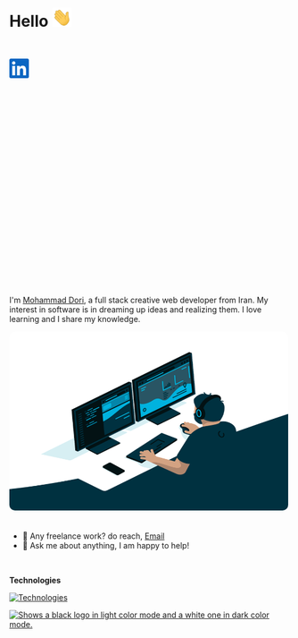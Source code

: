# Hello <img src="img/hand.gif" width="35px">

![<img align="left" alt="Dori Linkedin" width="35px" src="img/linkedin.svg" />](https://www.linkedin.com)

<a href="https://www.linkedin.com" target="_blank">
<img align="left" alt="Dori Linkedin" width="35px" src="img/linkedin.svg" />
</a>

![<img align="left" alt="Dori Twitter" width="35px" src="img/twitter.svg" />](https://twitter.com)

![<img align="left" alt="Dori Stack Overflow" width="35px" src="img/stackoverflow.svg" />](https://stackoverflow.com/)

![<img align="left" alt="Dori Telegram" width="35px" src="img/telegram.png" />](https://t.me/DoriDev)

![<img align="left" alt="Dori Instagram" width="35px" src="img/instagram.svg" />](https://www.instagram.com/mr.dori.dev/)

<br />
<br />

![<img align="left" alt="Dori Youtube" width="35px" src="img/youtube.svg" />](https://www.youtube.com/channel/UC8PIMbjxztHeiBWZRpblp2A)

![<img align="left" alt="Dori Aparat" width="35px" src="img/aparat.png" />](https://www.aparat.com/dori.dev)

<!-- ![<img align="left" alt="Github" width="35px" src="img/github2.png" />](https://github.com/dori-dev#gh-light-mode-only)

![<img align="left" alt="Github" width="35px" src="img/github.png" />](https://github.com/dori-dev#gh-dark-mode-only) -->

![<img align="left" alt="Dori Virgool" width="35px" src="img/virgool.png" />](https://virgool.io/@dori-dev)

![<img align="left" alt="Dori Leetcode" width="35px" src="img/leetcode.png" />](https://leetcode.com/#gh-light-mode-only)

![<img align="left" alt="Dori Leetcode" width="35px" src="img/leetcode2.png" />](https://leetcode.com/#gh-dark-mode-only)

![<img align="left" alt="Dori Quera" width="35px" src="img/quera.png" />](https://quera.org/)

<br />
<br />
<br />

I'm [Mohammad Dori](https://github.com/dori-dev), a full stack creative web developer from Iran. My interest in software is in dreaming up ideas and realizing them. I love learning and I share my knowledge.

<img alt="GIF" src="img/code.gif" width="500" height="320" style="margin-bottom: 20px;border-radius: 10px;" />

- 💼 Any freelance work? do reach, [Email](mailto:mr.dori.dev@gmail.com)
- 💬 Ask me about anything, I am happy to help!

<br />

**Technologies**

[![Technologies](https://skillicons.dev/icons?i=py,django,fastapi,postgresql,mongodb,git,nginx,docker,linux,html,css,sass,bootstrap,js,react,redux&perline=8)](https://github.com/dori-dev)

<a href="https://github.com/dori-dev">
    <picture>
        <source media="(prefers-color-scheme: dark)" srcset="https://github-readme-stats.vercel.app/api?username=dori-dev&hide=prs&show_icons=true&theme=react&hide_border=true&bg_color=ffffff00">
        <source media="(prefers-color-scheme: light)" srcset="https://github-readme-stats.vercel.app/api?username=dori-dev&hide=prs&show_icons=true&theme=vue&hide_border=true&bg_color=ffffff00">
        <img alt="Shows a black logo in light color mode and a white one in dark color mode." src="https://github-readme-stats.vercel.app/api?username=dori-dev&hide=prs&show_icons=true&theme=react&hide_border=true">
    </picture>
</a>
